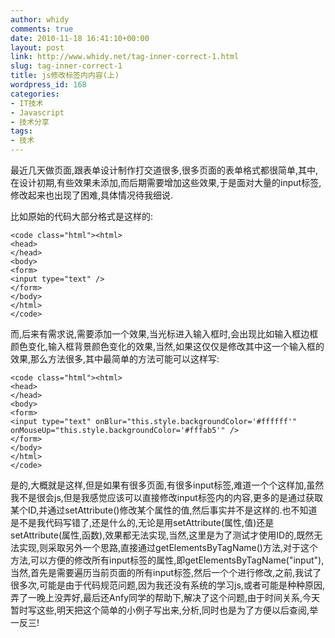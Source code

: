 ```yaml
---
author: whidy
comments: true
date: 2010-11-18 16:41:10+00:00
layout: post
link: http://www.whidy.net/tag-inner-correct-1.html
slug: tag-inner-correct-1
title: js修改标签内内容(上)
wordpress_id: 168
categories:
- IT技术
- Javascript
- 技术分享
tags:
- 技术
---
```


最近几天做页面,跟表单设计制作打交道很多,很多页面的表单格式都很简单,其中,在设计初期,有些效果未添加,而后期需要增加这些效果,于是面对大量的input标签,修改起来也出现了困难,具体情况待我细说.

比如原始的代码大部分格式是这样的:


    
    <code class="html"><html>
    <head>
    </head>
    <body>
    <form>
    <input type="text" />
    </form>
    </body>
    </html>
    </code>



而,后来有需求说,需要添加一个效果,当光标进入输入框时,会出现比如输入框边框颜色变化,输入框背景颜色变化的效果,当然,如果这仅仅是修改其中这一个输入框的效果,那么方法很多,其中最简单的方法可能可以这样写:


    
    <code class="html"><html>
    <head>
    </head>
    <body>
    <form>
    <input type="text" onBlur="this.style.backgroundColor='#ffffff'" onMouseUp="this.style.backgroundColor='#fffab5'" />
    </form>
    </body>
    </html>
    </code>



是的,大概就是这样,但是如果有很多页面,有很多input标签,难道一个个这样加,虽然我不是很会js,但是我感觉应该可以直接修改input标签内的内容,更多的是通过获取某个ID,并通过setAttribute()修改某个属性的值,然后事实并不是这样的.也不知道是不是我代码写错了,还是什么的,无论是用setAttribute(属性,值)还是setAttribute(属性,函数),效果都无法实现,当然,这里是为了测试才使用ID的,既然无法实现,则采取另外一个思路,直接通过getElementsByTagName()方法,对于这个方法,可以方便的修改所有input标签的属性,即getElementsByTagName("input"),当然,首先是需要遍历当前页面的所有input标签,然后一个个进行修改,之前,我试了很多次,可能是由于代码规范问题,因为我还没有系统的学习js,或者可能是种种原因,弄了一晚上没弄好,最后还Anfy同学的帮助下,解决了这个问题,由于时间关系,今天暂时写这些,明天把这个简单的小例子写出来,分析,同时也是为了方便以后查阅,举一反三!
